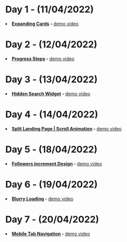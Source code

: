# Day 1 - (11/04/2022)
<b><li><a href="https://github.com/dev-kumaresan/HTML-CSS-JS/tree/main/Day1"> Expanding Cards</a> - </b>
<a href="https://user-images.githubusercontent.com/100152824/162900207-c3ee84dc-84d2-4d19-a0da-dde13287b911.mp4">demo video</a>
# Day 2 - (12/04/2022)
<b><li><a href="https://github.com/dev-kumaresan/HTML-CSS-JS/tree/main/Day2"> Progress Steps</a> - </b>
<a href="https://user-images.githubusercontent.com/100152824/163000037-09fa3944-9782-4fbf-97f3-ddb82fb26ce4.mp4">demo video</a>
# Day 3 - (13/04/2022)
<b><li><a href="https://github.com/dev-kumaresan/HTML-CSS-JS/tree/main/Day3"> Hidden Search Widget</a> - </b>
<a href="https://user-images.githubusercontent.com/100152824/163173418-5920e3d1-9d54-45cd-8238-f0ec6733f063.mp4">demo video</a>
# Day 4 - (14/04/2022)
<b><li><a href="https://github.com/dev-kumaresan/HTML-CSS-JS/tree/main/Day4"> Split Landing Page | Scroll Animation</a> - </b>
<a href="https://user-images.githubusercontent.com/100152824/163337023-da2ddf2b-ff88-41be-a365-3583071027c3.mp4">demo video</a>
# Day 5 - (18/04/2022)
<b><li><a href="https://github.com/dev-kumaresan/HTML-CSS-JS/tree/main/Day5"> Followers increment Design</a> - </b>
<a href="https://user-images.githubusercontent.com/100152824/163761769-9ce0461d-4771-4aa4-aa58-3395b0aa9297.mp4">demo video</a>
# Day 6 - (19/04/2022)
<b><li><a href="https://github.com/dev-kumaresan/HTML-CSS-JS/tree/main/Day6"> Blurry Loading</a> - </b>
<a href="https://user-images.githubusercontent.com/100152824/163950088-70a976a1-082e-4b3f-b2cc-ad5140b37986.mp4">demo video</a>
# Day 7 - (20/04/2022)
<b><li><a href="https://github.com/dev-kumaresan/HTML-CSS-JS/tree/main/Day7"> Mobile Tab Navigation</a> - </b>
<a href=" ">demo video</a>



